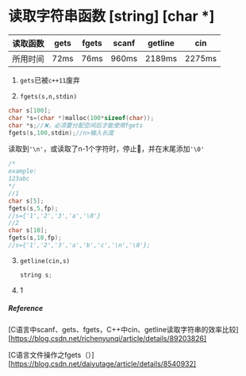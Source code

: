# 读取字符串函数 [string] [char *]

| 读取函数 | gets | fgets | scanf | getline | cin    |
| -------- | ---- | ----- | ----- | ------- | ------ |
| 所用时间 | 72ms | 76ms  | 960ms | 2189ms  | 2275ms |

1. `gets`已被`c++11`废弃

2.  `fgets(s,n,stdin)`

   ```c++
   char s[100];
   char *s=(char *)malloc(100*sizeof(char));
   char *s;//❌，必须要分配空间后才能使用fgets
   fgets(s,100,stdin);//n>输入长度
   ```

   读取到`'\n'`，或读取了n-1个字符时，停止🤚，并在末尾添加`'\0'`

   ```c++
   /*
   example:
   123abc 
   */
   //1
   char s[5];
   fgets(s,5,fp);
   //s={'1','2','3','a','\0'}
   //2
   char s[10];
   fgets(s,10,fp);
   //s={'1','2','3','a','b','c','\n','\0'};
   ```

3. `getline(cin,s)`

   ```c++
   string s;
   ```

4. 1





##### Reference

[C语言中scanf、gets、fgets，C++中cin、getline读取字符串的效率比较][https://blog.csdn.net/richenyunqi/article/details/89203826]

[C语言文件操作之fgets（）][https://blog.csdn.net/daiyutage/article/details/8540932]

